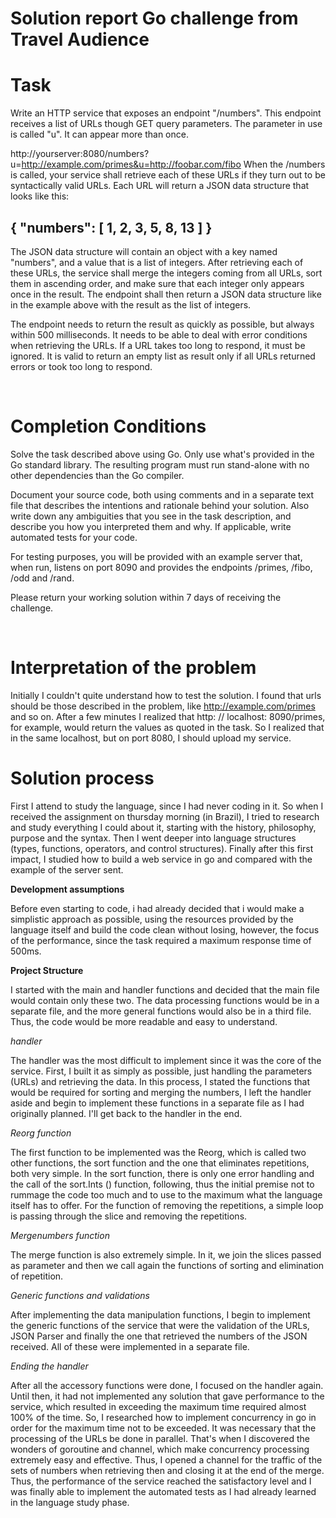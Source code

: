 # Solution report Go challenge from Travel Audience


# Task
Write an HTTP service that exposes an endpoint "/numbers". This endpoint receives a list of URLs though GET query parameters. The parameter in use is called "u". It can appear more than once.

http://yourserver:8080/numbers?u=http://example.com/primes&u=http://foobar.com/fibo
When the /numbers is called, your service shall retrieve each of these URLs if they turn out to be syntactically valid URLs. Each URL will return a JSON data structure that looks like this:

## { "numbers": [ 1, 2, 3, 5, 8, 13 ] } 

The JSON data structure will contain an object with a key named "numbers", and a value that is a list of integers. After retrieving each of these URLs, the service shall merge the integers coming from all URLs, sort them in ascending order, and make sure that each integer only appears once in the result. The endpoint shall then return a JSON data structure like in the example above with the result as the list of integers.

The endpoint needs to return the result as quickly as possible, but always within 500 milliseconds. It needs to be able to deal with error conditions when retrieving the URLs. If a URL takes too long to respond, it must be ignored. It is valid to return an empty list as result only if all URLs returned errors or took too long to respond.

<br>

# Completion Conditions

Solve the task described above using Go. Only use what's provided in the Go standard library. The resulting program must run stand-alone with no other dependencies than the Go compiler.

Document your source code, both using comments and in a separate text file that describes the intentions and rationale behind your solution. Also write down any ambiguities that you see in the task description, and describe you how you interpreted them and why. If applicable, write automated tests for your code.

For testing purposes, you will be provided with an example server that, when run, listens on port 8090 and provides the endpoints /primes, /fibo, /odd and /rand.

Please return your working solution within 7 days of receiving the challenge.

<br>

# Interpretation of the problem

Initially I couldn't quite understand how to test the solution. I found that urls should be those described in the problem, like http://example.com/primes and so on. After a few minutes I realized that http: // localhost: 8090/primes, for example, would return the values as quoted in the task. So I realized that in the same localhost, but on port 8080, I should upload my service.

# Solution process

First I attend to study the language, since I had never coding in it. So when I received the assignment on thursday morning (in Brazil), I tried to research and study everything I could about it, starting with the history, philosophy, purpose and the syntax. Then I went deeper into language structures (types, functions, operators, and control structures). Finally after this first impact, I studied how to build a web service in go and compared with the example of the server sent.

**Development assumptions**

Before even starting to code, i had already decided that i would make a simplistic approach as possible, using the resources provided by the language itself and build the code clean without losing, however, the focus of the performance, since the task required a maximum response time of 500ms.

**Project Structure** 

I started with the main and handler functions and decided that the main file would contain only these two. The data processing functions would be in a separate file, and the more general functions would also be in a third file. Thus, the code would be more readable and easy to understand.

*handler*

The handler was the most difficult to implement since it was the core of the service. First, I built it as simply as possible, just handling the parameters (URLs) and retrieving the data.
In this process, I stated the functions that would be required for sorting and merging the numbers, I left the handler aside and begin to implement these functions in a separate file as I had originally planned. I'll get back to the handler in the end.

*Reorg function*

The first function to be implemented was the Reorg, which is called two other functions, the sort function and the one that eliminates repetitions, both very simple. In the sort function, there is only one error handling and the call of the sort.Ints () function, following, thus the initial premise not to rummage the code too much and to use to the maximum what the language itself has to offer. For the function of removing the repetitions, a simple loop is passing through the slice and removing the repetitions.

*Mergenumbers function*

The merge function is also extremely simple. In it, we join the slices passed as parameter and then we call again the functions of sorting and elimination of repetition.

*Generic functions and validations*

After implementing the data manipulation functions, I begin to implement the generic functions of the service that were the validation of the URLs, JSON Parser and finally the one that retrieved the numbers of the JSON received. All of these were implemented in a separate file.

*Ending the handler*

After all the accessory functions were done, I focused on the handler again. Until then, it had not implemented any solution that gave performance to the service, which resulted in exceeding the maximum time required almost 100% of the time. So, I researched how to implement concurrency in go in order for the maximum time not to be exceeded. It was necessary that the processing of the URLs be done in parallel. That's when I discovered the wonders of goroutine and channel, which make concurrency processing extremely easy and effective. Thus, I opened a channel for the traffic of the sets of numbers when retrieving then and closing it at the end of the merge. Thus, the performance of the service reached the satisfactory level and I was finally able to implement the automated tests as I had already learned in the language study phase.
